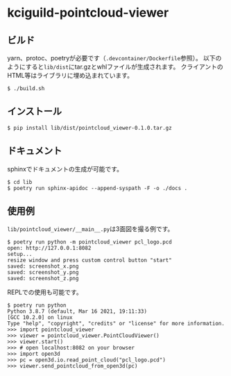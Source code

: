 # kciguild-pointcloud-viewer

## ビルド

yarn、protoc、poetryが必要です（`.devcontainer/Dockerfile`参照）。
以下のようにすると`lib/dist`にtar.gzとwhlファイルが生成されます。
クライアントのHTML等はライブラリに埋め込まれています。

```console
$ ./build.sh
```

## インストール

```console
$ pip install lib/dist/pointcloud_viewer-0.1.0.tar.gz
```

## ドキュメント

sphinxでドキュメントの生成が可能です。

```console
$ cd lib
$ poetry run sphinx-apidoc --append-syspath -F -o ./docs .
```

## 使用例

`lib/pointcloud_viewer/__main__.py`は3面図を撮る例です。

```console
$ poetry run python -m pointcloud_viewer pcl_logo.pcd
open: http://127.0.0.1:8082
setup...
resize window and press custom control button "start"
saved: screenshot_x.png
saved: screenshot_y.png
saved: screenshot_z.png
```

REPLでの使用も可能です。

```console
$ poetry run python
Python 3.8.7 (default, Mar 16 2021, 19:11:33)
[GCC 10.2.0] on linux
Type "help", "copyright", "credits" or "license" for more information.
>>> import pointcloud_viewer
>>> viewer = pointcloud_viewer.PointCloudViewer()
>>> viewer.start()
>>> # open localhost:8082 on your browser
>>> import open3d
>>> pc = open3d.io.read_point_cloud("pcl_logo.pcd")
>>> viewer.send_pointcloud_from_open3d(pc)
```
